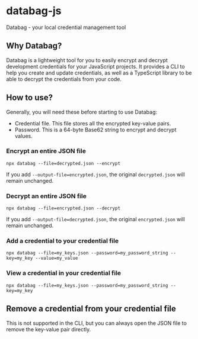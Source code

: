 # databag-js

Databag - your local credential management tool

## Why Databag?

Databag is a lightweight tool for you to easily encrypt and decrypt development
credentials for your JavaScript projects. It provides a CLI to help you create 
and update credentials, as well as a TypeScript library to be able to decrypt 
the credentials from your code.

## How to use?

Generally, you will need these before starting to use Databag:
- Credential file. This file stores all the encrypted key-value pairs.
- Password. This is a 64-byte Base62 string to encrypt and decrypt values.

### Encrypt an entire JSON file

`npx databag --file=decrypted.json --encrypt`

If you add `--output-file=encrypted.json`, the original `decrypted.json` will
remain unchanged.

### Decrypt an entire JSON file

`npx databag --file=encrypted.json --decrypt`

If you add `--output-file=decrypted.json`, the original `encrypted.json` will
remain unchanged.

### Add a credential to your credential file

`npx databag --file=my_keys.json --password=my_password_string --key=my_key --value=my_value`

### View a credential in your credential file

`npx databag --file=my_keys.json --password=my_password_string --key=my_key`

## Remove a credential from your credential file

This is not supported in the CLI, but you can always open the JSON file to
remove the key-value pair directly.